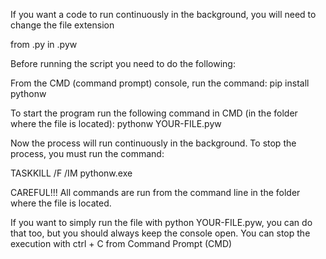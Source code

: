 If you want a code to run continuously in the background, you will need to change the file extension

from .py in .pyw

Before running the script you need to do the following:

From the CMD (command prompt) console, run the command: pip install pythonw

To start the program run the following command in CMD (in the folder where the file is located): pythonw YOUR-FILE.pyw

Now the process will run continuously in the background. To stop the process, you must run the command:

TASKKILL /F /IM pythonw.exe

CAREFUL!!! All commands are run from the command line in the folder where the file is located.

If you want to simply run the file with python YOUR-FILE.pyw, you can do that too, but you should always keep the console open. You can stop the execution with ctrl + C from Command Prompt (CMD)

